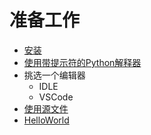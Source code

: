 # 准备工作
* [安装](install.md)
* [使用带提示符的Python解释器](bash.md)
* 挑选一个编辑器
    * IDLE
    * VSCode
* [使用源文件](helloworld.md)
* [HelloWorld](helloworld.md)